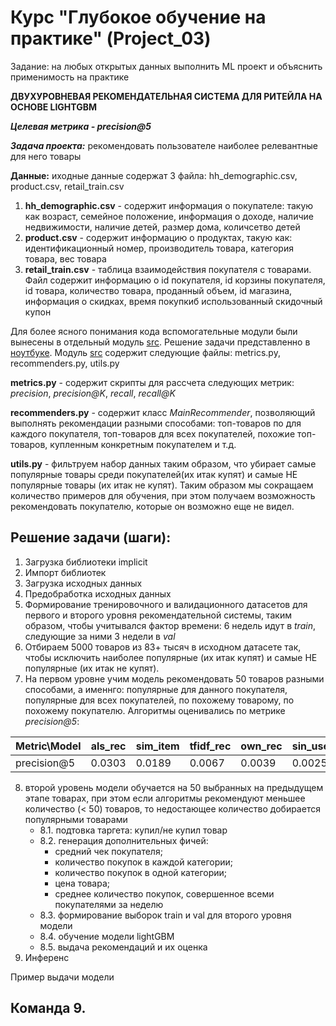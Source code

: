 
# Курс "Глубокое обучение на практике" (Project_03)

Задание: на любых открытых данных выполнить ML проект и объяснить применимость на практике

**ДВУХУРОВНЕВАЯ РЕКОМЕНДАТЕЛЬНАЯ СИСТЕМА ДЛЯ РИТЕЙЛА НА ОСНОВЕ LIGHTGBM**

***Целевая метрика - precision@5***

***Задача проекта:*** рекомендовать пользователе наиболее релевантные для него товары

**Данные:** иходные данные содержат 3 файла: hh_demographic.csv, product.csv, retail_train.csv

1. **hh_demographic.csv** - содержит информация о покупателе: такую как возраст, семейное положение, информация о доходе, наличие недвижимости, наличие детей, 
размер дома, количсетво детей
2. **product.csv** - содержит информацию о продуктах, такую как: идентификационный номер, производитель товара, категория товара, вес товара
3. **retail_train.csv** - таблица взаимодействия покупателя с товарами. Файл содержит информацию о id покупателя, id корзины покупателя, id товара, количество товара,
проданный объем, id магазина, информация о скидках, время покупкиб использованный скидочный купон

Для более ясного понимания кода вспомогательные модули были вынесены в отдельный модуль [src](https://github.com/SLVmain/RecSystem/tree/main/src). Решение задачи представленно в [ноутбуке](https://github.com/SLVmain/RecSystem/blob/main/rec_sys_lgbm.ipynb).
Модуль [src](https://github.com/SLVmain/RecSystem/tree/main/src) содержит следующие файлы: metrics.py, recommenders.py, utils.py

**metrics.py** - содержит скрипты для рассчета следующих метрик: *precision*, *precision@K*, *recall*, *recall@K*

**recommenders.py** - содержит класс *MainRecommender*, позволяющий выполнять рекомендации разными способами: топ-товаров по для каждого покупателя, топ-товаров 
для всех покупателей, похожие топ-товаров, купленным конкретным покупателем и т.д.

**utils.py** - фильтруем набор данных таким образом, что убирает самые популярные товары среди покупателей(их итак купят) и самые НЕ популярные товары 
(их итак не купят). Таким образом мы сокращаем количество примеров для обучения, при этом получаем возможность рекомендовать покупателю, которые он возможно еще не видел.

## Решение задачи (шаги):
1. Загрузка библиотеки implicit
2. Импорт библиотек
3. Загрузка исходных данных
4. Предобработка исходных данных
5. Формирование тренировочного и валидационного датасетов для первого и второго уровня рекомендательной системы, таким образом, чтобы учитывался фактор времени: 6 недель идут в *train*, следующие за ними 3 недели в *val*
6. Отбираем 5000 товаров из 83+ тысяч в исходном датасете так, чтобы исключить наиболее популярные (их итак купят) и самые НЕ популярные (их итак не купят).
7. На первом уровне учим модель рекомендовать 50 товаров разными способами, а именнго: популярные для данного покупателя, популярные для всех покупателей, по похожему товарому, по похожему покупателю. Алгоритмы оценивались по метрике *precision@5*:

| Metric\Model|als_rec|sim_item|tfidf_rec|own_rec|sin_users|
|--|--|--|--|--|--|
|precision@5|0.0303|0.0189|0.0067|0.0039|0.0025

8. второй уровень модели обучается на 50 выбранных на предыдущем этапе товарах, при этом если алгоритмы рекомендуют меньшее количество (< 50) товаров, то
недостающее количество добирается популярными товарами
   * 8.1. подтовка таргета: купил/не купил товар
   * 8.2. генерация дополнительных фичей:
      - средний чек покупателя;
      - количество покупок в каждой категории;
      - количество покупок в одной категории;
      - цена товара;
      - среднее количество покупок, совершенное всеми покупателями за неделю
   * 8.3. формирование выборок train и  val для второго уровня модели
   * 8.4. обучение модели lightGBM
   * 8.5. выдача рекомендаций и их оценка
9. Инференс

Пример выдачи модели 




## Команда 9.



